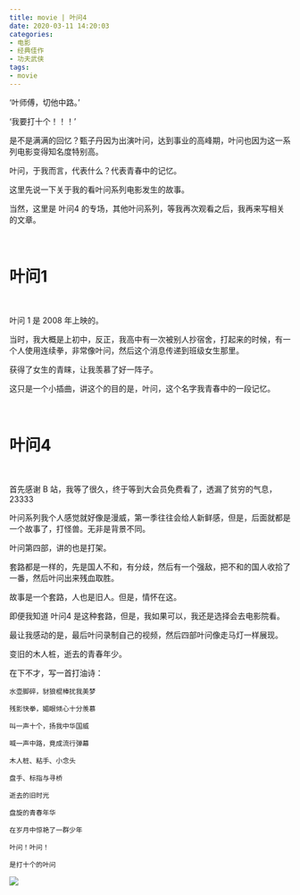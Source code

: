 ```yaml
---
title: movie | 叶问4
date: 2020-03-11 14:20:03
categories:
- 电影
- 经典佳作
- 功夫武侠
tags:
- movie
---
```

‘叶师傅，切他中路。’

‘我要打十个！！！’

是不是满满的回忆？甄子丹因为出演叶问，达到事业的高峰期，叶问也因为这一系列电影变得知名度特别高。

叶问，于我而言，代表什么？代表青春中的记忆。

<!-- more -->

这里先说一下关于我的看叶问系列电影发生的故事。

当然，这里是 叶问4 的专场，其他叶问系列，等我再次观看之后，我再来写相关的文章。

<br/>

# 叶问1

<br/>

叶问 1 是 2008 年上映的。

当时，我大概是上初中，反正，我高中有一次被别人抄宿舍，打起来的时候，有一个人使用连续拳，非常像叶问，然后这个消息传递到班级女生那里。

获得了女生的青睐，让我羡慕了好一阵子。

这只是一个小插曲，讲这个的目的是，叶问，这个名字我青春中的一段记忆。

<br/>

# 叶问4

<br/>

首先感谢 B 站，我等了很久，终于等到大会员免费看了，透漏了贫穷的气息，23333

叶问系列我个人感觉就好像是漫威，第一季往往会给人新鲜感，但是，后面就都是一个故事了，打怪兽。无非是背景不同。

叶问第四部，讲的也是打架。

套路都是一样的，先是国人不和，有分歧，然后有一个强敌，把不和的国人收拾了一番，然后叶问出来残血取胜。

故事是一个套路，人也是旧人。但是，情怀在这。

即便我知道 叶问4 是这种套路，但是，我如果可以，我还是选择会去电影院看。

最让我感动的是，最后叶问录制自己的视频，然后四部叶问像走马灯一样展现。

变旧的木人桩，逝去的青春年少。

在下不才，写一首打油诗：

	水壶脚碎，豺狼棍棒扰我美梦

	残影快拳，媚眼倾心十分羡慕

	叫一声十个，扬我中华国威

	喊一声中路，竟成流行弹幕

	木人桩、粘手、小念头

	盘手、标指与寻桥

	逝去的旧时光

	盘旋的青春年华

	在岁月中惊艳了一群少年

	叶问！叶问！

	是打十个的叶问

![](/images/movie/29.jpg)

